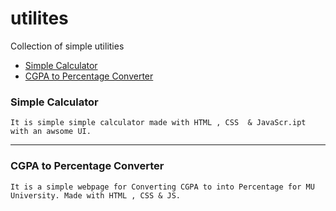 # utilites
Collection of simple utilities


* [Simple Calculator](https://affanthebest.github.io/utilities/simple-calculator/)
* [CGPA to Percentage Converter](https://affanthebest.github.io/utilities/CGPA-To-PERCENTAGE/)

### Simple Calculator

```
It is simple simple calculator made with HTML , CSS  & JavaScr.ipt with an awsome UI.
```

-------------------------------------------------------

### CGPA to Percentage Converter

```
It is a simple webpage for Converting CGPA to into Percentage for MU University. Made with HTML , CSS & JS.
```
